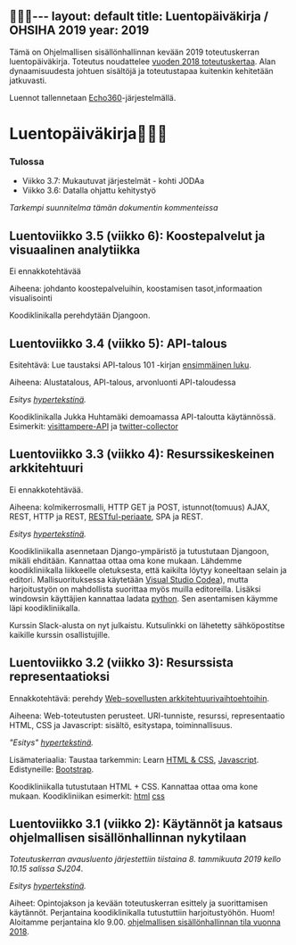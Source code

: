 ﻿---
layout: default
title: Luentopäiväkirja / OHSIHA 2019
year: 2019
---

Tämä on Ohjelmallisen sisällönhallinnan kevään 2019 toteutuskerran luentopäiväkirja.
Toteutus noudattelee [vuoden 2018 toteutuskertaa](https://ohsiha.github.io/2018/luentopaivakirja).
Alan dynaamisuudesta johtuen sisältöjä ja toteutustapaa kuitenkin kehitetään jatkuvasti.

Luennot tallennetaan [Echo360](https://echo360.org.uk/section/89ccd5ff-39ab-417f-a411-77591e21f565/public)-järjestelmällä.

# Luentopäiväkirja

<div id="accordion">
  <h3>Tulossa</h3>
  <!-- Oh yes, using Markdown inside HTML in Github-based Jekyll!-->
  <div markdown="1">

* Viikko 3.7: Mukautuvat järjestelmät - kohti JODAa
* Viikko 3.6: Datalla ohjattu kehitystyö

*Tarkempi suunnitelma tämän dokumentin kommenteissa*

</div>
</div>

<!-- Tulossa: (Päivittämättä)

Ohjelmallisen sisällönhallinnan kevään toteutuskerta on päättynyt.
[Johdanto datatieteeseen](http://jodatut.github.io/2018) jatkaa siitä mihin Ohjelmallinen sisällönhallinta jäi.

## Luentoviikko 3.8 (viikko 8): Mukautuvat järjestelmät

[Esitys](http://ohsiha.github.io/2018/luento/0308/esitys.html) hypertekstinä.

Kohti mukautuvia ominaisuuksia.
Lähestymistapoja mukautuvuuteen (laiteriippumattomuus,
saavutettavuus, kansainvälistäminen &amp; kotoistaminen, personointi, suosittelijajärjestelmät),
mukautuva hypermedia,
mitä mukautetaan?,
käyttäjän mallintaminen,
hajautetut käyttäjäprofiilit,
suosittelujärjestelmät.

Koodiklinikalla hahmotellaan askelia [kohti oppivia järjestelmiä](https://ohsiha.github.io/2018/02/23/oppivat-jarjestelmat.html).

## Luentoviikko 3.6 (viikko 7): Datalla ohjattu kehitystyö

[Esitys](https://www.slideshare.net/jukkahuhtamaki/lean-startup-ja-datalla-ohjattu-kehitysty) Slidesharessa.

Lean startup ja datalla ohjattu kehitystyö.
Käytön seurannan periaatteet ja toteuttaminen (ks.
[lyhyt esitys](https://ohsiha.github.io/2018/luento/0306/esitys.html)).
Käyttödatan kerääminen.
Kontekstin aistiminen.
Esimerkkejä kontekstin tunnistamisesta ja käytön seurannasta:
[$_SERVER](http://matriisi.ee.tut.fi/hmopetus/hm-ohj/2007/demo/jakelukonteksti/http-request-details.php),
[request.META.HTTP_REFERER](https://still-dawn-72781.herokuapp.com/headers),
[HTTP_REFERER missing](http://stackoverflow.com/questions/12369615/serverhttp-referer-missing),
[yksinkertainen sijainti](https://www.w3schools.com/html/html5_geolocation.asp),
[HTML5 ja uudet mahdollisuudet](http://blog.teamtreehouse.com/exploring-javascript-device-apis).

Koodiklinikalla Tuomas Kaittolan [React-demo](https://github.com/tuokai/ohsiha-demo).
-->

## Luentoviikko 3.5 (viikko 6): Koostepalvelut ja visuaalinen analytiikka
Ei ennakkotehtävää

<!--[Esitys](luento/0305/esitys.html) hypertekstinä

Kohti hajautettua Web-hypermediaa,
yhdistetty (julkinen) data,
käsitteistä (mashup, survos, muusaus, fuusaus),
eräs koostepalvelu ja sen toteutus.

-->

Aiheena: johdanto koostepalveluihin, koostamisen tasot,informaation visualisointi


Koodiklinikalla perehdytään Djangoon. 
<!--
Pandas (ks.
[Datan käsittely Pythonilla](http://matriisi.ee.tut.fi/~huhtis/esitys/2014/03-edutech-python-data/#/)
tai
[Dashboard-demo](https://github.com/jukkahuhtamaki/dashboard-demo)),
Highcharts ja
D3.js.
-->

## Luentoviikko 3.4 (viikko 5): API-talous

Esitehtävä: Lue taustaksi API-talous 101 -kirjan [ensimmäinen luku](https://www.apitalous101.fi/luku-varoitus).

Aiheena: Alustatalous, API-talous, arvonluonti API-taloudessa

*Esitys [hypertekstinä](http://ohsiha.github.io/2019/luento/K4/esitys.html).*

Koodiklinikalla Jukka Huhtamäki demoamassa API-taloutta käytännössä.
Esimerkit:
[visittampere-API](https://github.com/ohsiha/2019-01-visittampere-API) ja
[twitter-collector](https://github.com/ohsiha/2019-01-twitter-collector)

## Luentoviikko 3.3 (viikko 4): Resurssikeskeinen arkkitehtuuri
Ei ennakkotehtävää.

Aiheena: kolmikerrosmalli,
HTTP GET ja POST,
istunnot(tomuus) AJAX,
REST, HTTP ja REST,
[RESTful-periaate](http://www.vinaysahni.com/best-practices-for-a-pragmatic-restful-api), SPA ja REST.

*Esitys [hypertekstinä](http://ohsiha.github.io/2019/luento/K3/esitys.html).*


Koodikliniikalla asennetaan Django-ympäristö ja tutustutaan Djangoon, mikäli ehditään. Kannattaa ottaa oma kone mukaan.
Lähdemme koodikliniikalla liikkeelle oletuksesta, että kaikilta löytyy koneeltaan selain ja editori. Mallisuorituksessa käytetään [Visual Studio Codea](https://code.visualstudio.com/)), mutta harjoitustyön on mahdollista suorittaa myös muilla editoreilla. Lisäksi windowsin käyttäjien kannattaa ladata [python](https://www.python.org/downloads/). Sen asentamisen käymme läpi koodikliniikalla.

Kurssin Slack-alusta on nyt julkaistu. Kutsulinkki on lähetetty sähköpostitse kaikille kurssin osallistujille.

## Luentoviikko 3.2 (viikko 3): Resurssista representaatioksi

Ennakkotehtävä: perehdy [Web-sovellusten arkkitehtuurivaihtoehtoihin](https://blog.octo.com/en/new-web-application-architectures-and-impacts-for-enterprises-1/).

Aiheena: Web-toteutusten perusteet.
URI-tunniste, resurssi, representaatio
HTML, CSS ja Javascript: sisältö, esitystapa, toiminnallisuus.

*"Esitys" [hypertekstinä](http://ohsiha.github.io/2019/luento/K2/esitys.html).*

Lisämateriaalia: Taustaa tarkemmin: Learn [HTML &amp; CSS](https://www.codecademy.com/learn/web), [Javascript](https://www.codecademy.com/learn/javascript).
Edistyneille: [Bootstrap](http://getbootstrap.com/).

Koodikliniikalla tutustutaan HTML + CSS. Kannattaa ottaa oma kone mukaan. Koodikliniikan esimerkit: [html](http://ohsiha.github.io/2019/koodikliniikka/html+css+js/index.html) [css](http://ohsiha.github.io/2019/koodikliniikka/html+css+js/index.css)


## Luentoviikko 3.1 (viikko 2): Käytännöt ja katsaus ohjelmallisen sisällönhallinnan nykytilaan

*Toteutuskerran avausluento järjestettiin tiistaina 8. tammikuuta 2019 kello 10.15 salissa SJ204*.

*Esitys [hypertekstinä](http://ohsiha.github.io/2019/luento/K1/esitys.html).*

Aiheet: Opintojakson ja kevään toteutuskerran esittely ja suorittamisen käytännöt.
Perjantaina koodiklinikalla tutustuttiin harjoitustyöhön. Huom! Aloitamme perjantaina klo 9.00.
[ohjelmallisen sisällönhallinnan tila vuonna 2018](http://ohsiha.github.io/2018/01/10/ohsiha-vuonna-2018).
